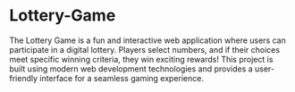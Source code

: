 # Lottery-Game
The Lottery Game is a fun and interactive web application where users can participate in a digital lottery. Players select numbers, and if their choices meet specific winning criteria, they win exciting rewards! This project is built using modern web development technologies and provides a user-friendly interface for a seamless gaming experience.

